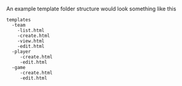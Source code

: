 An example template folder structure would look something like this

    templates
      -team
        -list.html
        -create.html
        -view.html
        -edit.html
      -player
         -create.html
         -edit.html
      -game
         -create.html
         -edit.html

